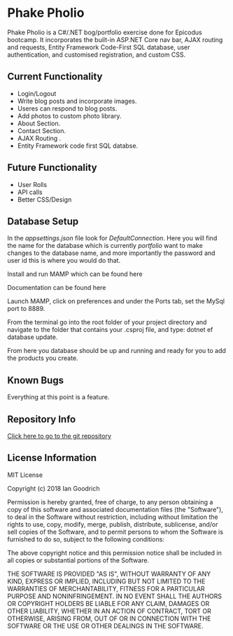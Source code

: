 # Phake Pholio

Phake Pholio is a C#/.NET bog/portfolio exercise done for Epicodus bootcamp. It incorporates the built-in ASP.NET Core nav bar, AJAX routing and requests, Entity Framework Code-First SQL database, user authentication, and customised registration, and custom CSS.



## Current Functionality

* Login/Logout
* Write blog posts and incorporate images.
* Useres can respond to blog posts. 
* Add photos to custom photo library.
* About Section.
* Contact Section.
* AJAX Routing .
* Entity Framework code first SQL databse.

## Future Functionality

* User Rolls
* API calls
* Better CSS/Design



## Database Setup

In the *appsettings.json* file look for *DefaultConnection*. Here you will find the name for the database which is currently *portfolio* want to make changes to the database name, and more importantly the password and user id this is where you would do that.

Install and run MAMP which can be found here

Documentation can be found here

Launch MAMP, click on preferences and under the Ports tab, set the MySql port to 8889.

From the terminal go into the root folder of your project directory and navigate to the folder that contains your .csproj file, and type: dotnet ef database update.

From here you database should be up and running and ready for you to add the products you create.


## Known Bugs
Everything at this point is a feature.

## Repository Info
[Click here to go to the git repository](https://github.com/LeeMellon/Review15-PersonalProfile)

## License Information
MIT License

Copyright (c) 2018 Ian Goodrich

Permission is hereby granted, free of charge, to any person obtaining a copy of this software and associated documentation files (the "Software"), to deal in the Software without restriction, including without limitation the rights to use, copy, modify, merge, publish, distribute, sublicense, and/or sell copies of the Software, and to permit persons to whom the Software is furnished to do so, subject to the following conditions:

The above copyright notice and this permission notice shall be included in all copies or substantial portions of the Software.

THE SOFTWARE IS PROVIDED "AS IS", WITHOUT WARRANTY OF ANY KIND, EXPRESS OR IMPLIED, INCLUDING BUT NOT LIMITED TO THE WARRANTIES OF MERCHANTABILITY, FITNESS FOR A PARTICULAR PURPOSE AND NONINFRINGEMENT. IN NO EVENT SHALL THE AUTHORS OR COPYRIGHT HOLDERS BE LIABLE FOR ANY CLAIM, DAMAGES OR OTHER LIABILITY, WHETHER IN AN ACTION OF CONTRACT, TORT OR OTHERWISE, ARISING FROM, OUT OF OR IN CONNECTION WITH THE SOFTWARE OR THE USE OR OTHER DEALINGS IN THE SOFTWARE.